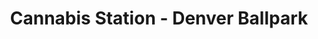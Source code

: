 ---
title: "Cannabis Station - Denver Ballpark"
url: /denver/cannabis-station-denver-ballpark/
shop: cannabis
---